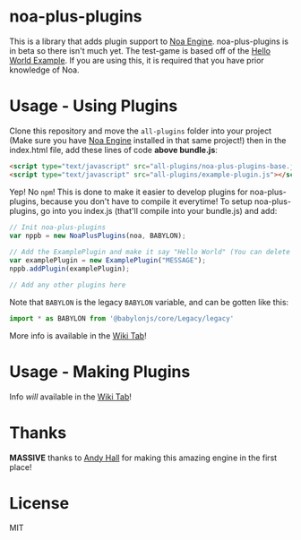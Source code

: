# noa-plus-plugins
This is a library that adds plugin support to [Noa Engine](https://github.com/andyhall/noa). noa-plus-plugins is in beta so there isn't much yet. The test-game is based off of the [Hello World Example](https://github.com/andyhall/noa-examples). If you are using this, it is required that you have prior knowledge of Noa.

# Usage - Using Plugins
Clone this repository and move the `all-plugins` folder into your project (Make sure you have [Noa Engine](https://github.com/andyhall/noa) installed in that same project!) then in the index.html file, add these lines of code **above bundle.js**:
```html
<script type="text/javascript" src="all-plugins/noa-plus-plugins-base.js"></script>
<script type="text/javascript" src="all-plugins/example-plugin.js"></script>
```
Yep! No `npm`! This is done to make it easier to develop plugins for noa-plus-plugins, because you don't have to compile it everytime!
To setup noa-plus-plugins, go into you index.js (that'll compile into your bundle.js) and add:
```js
// Init noa-plus-plugins
var nppb = new NoaPlusPlugins(noa, BABYLON);
  
// Add the ExamplePlugin and make it say "Hello World" (You can delete this)
var examplePlugin = new ExamplePlugin("MESSAGE");
nppb.addPlugin(examplePlugin);

// Add any other plugins here
```
Note that `BABYLON` is the legacy `BABYLON` variable, and can be gotten like this:
```js
import * as BABYLON from '@babylonjs/core/Legacy/legacy'
```
More info is available in the [Wiki Tab](https://github.com/EliteAsian123/noa-plus-plugins/wiki)!

# Usage - Making Plugins
Info *will* available in the [Wiki Tab](https://github.com/EliteAsian123/noa-plus-plugins/wiki)!

# Thanks
**MASSIVE** thanks to [Andy Hall](https://github.com/andyhall/) for making this amazing engine in the first place!

# License 
MIT
